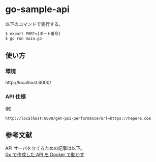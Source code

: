 # go-sample-api

以下のコマンドで実行する。

```bash
$ export PORT={ポート番号}
$ go run main.go
```

## 使い方

### 環境

http://localhost:6000/

### API 仕様

例）

```
http://localhost:6000/get-psi-performance?url=https://hepere.com
```

## 参考文献

API サーバを立てるための記事は以下。<br>
[Go で作成した API を Docker で動かす](https://zenn.dev/kenny/articles/b9dd668bf09efe)
